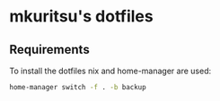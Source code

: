 # mkuritsu's dotfiles

## Requirements

To install the dotfiles nix and home-manager are used:
```bash
home-manager switch -f . -b backup
```
